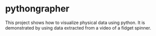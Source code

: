 # pythongrapher
This project shows how to visualize physical data using python. It is demonstrated by using data extracted from a video of a fidget spinner.
